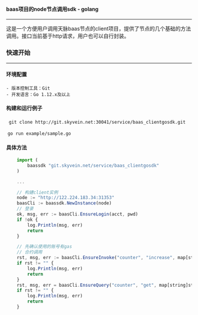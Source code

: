 #### baas项目的node节点调用sdk - golang

---

这是一个方便用户调用天脉baas节点的client项目，提供了节点的几个基础的方法调用。接口当前基于http请求，用户也可以自行封装。



### 快速开始

---

#### 环境配置

	- 版本控制工具：Git
	- 开发语言：Go 1.12.x及以上

#### 构建和运行例子

​	``` git clone http://git.skyvein.net:30041/service/baas_clientgosdk.git```

​	```go run example/sample.go```



#### 具体方法

```js
	import (
		baassdk "git.skyvein.net/service/baas_clientgosdk"
	)

	...

	// 构建client实例
	node := "http://122.224.183.34:31353"
	baasCli := baassdk.NewInstance(node)
	// 登录
	ok, msg, err := baasCli.EnsureLogin(acct, pwd)
	if !ok {
		log.Println(msg, err)
		return
	}

	// 先确认使用的账号有gas
	// 合约调用
	rst, msg, err := baasCli.EnsureInvoke("counter", "increase", map[string]string{"key": "t1"})
	if rst != "" {
		log.Println(msg, err)
		return
	}
	rst, msg, err = baasCli.EnsureQuery("counter", "get", map[string]string{"key": "t1"})
	if rst != "" {
		log.Println(msg, err)
		return
	}
```
